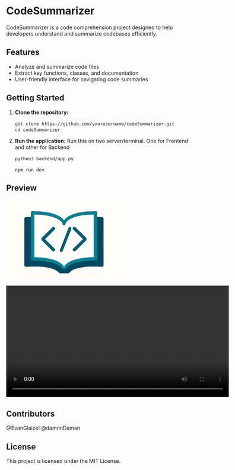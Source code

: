 # CodeSummarizer

CodeSummarizer is a code comprehension project designed to help developers understand and summarize codebases efficiently.

## Features

- Analyze and summarize code files
- Extract key functions, classes, and documentation
- User-friendly interface for navigating code summaries

## Getting Started

1. **Clone the repository:**
    ```
    git clone https://github.com/yourusername/codeSummarizer.git
    cd codeSummarizer
    ```

3. **Run the application:**
   Run this on two server/terminal. One for Frontend and other for Backend
    ```
    python3 backend/app.py
    ```
    ```
    npm run dev
    ```

## Preview

![Logo](image.png)

<video src="Untitled video - Made with Clipchamp.mp4" controls width="600">
   Demo.
</video>


## Contributors

@EvanGlaizel
@damnnDaman

## License

This project is licensed under the MIT License.
